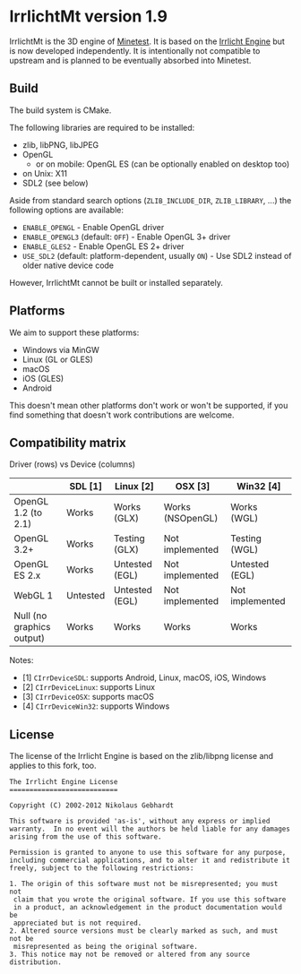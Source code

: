 IrrlichtMt version 1.9
======================

IrrlichtMt is the 3D engine of [Minetest](https://github.com/minetest).
It is based on the [Irrlicht Engine](https://irrlicht.sourceforge.io/) but is now developed independently.
It is intentionally not compatible to upstream and is planned to be eventually absorbed into Minetest.

Build
-----

The build system is CMake.

The following libraries are required to be installed:
* zlib, libPNG, libJPEG
* OpenGL
  * or on mobile: OpenGL ES (can be optionally enabled on desktop too)
* on Unix: X11
* SDL2 (see below)

Aside from standard search options (`ZLIB_INCLUDE_DIR`, `ZLIB_LIBRARY`, ...) the following options are available:
* `ENABLE_OPENGL` - Enable OpenGL driver
* `ENABLE_OPENGL3` (default: `OFF`) - Enable OpenGL 3+ driver
* `ENABLE_GLES2` - Enable OpenGL ES 2+ driver
* `USE_SDL2` (default: platform-dependent, usually `ON`) - Use SDL2 instead of older native device code

However, IrrlichtMt cannot be built or installed separately.

Platforms
---------

We aim to support these platforms:
* Windows via MinGW
* Linux (GL or GLES)
* macOS
* iOS (GLES)
* Android

This doesn't mean other platforms don't work or won't be supported, if you find something that doesn't work contributions are welcome.

Compatibility matrix
--------------------

Driver (rows) vs Device (columns)

|                           | SDL [1]  | Linux [2]      | OSX [3]          | Win32 [4]       |
|---------------------------|----------|----------------|------------------|-----------------|
| OpenGL 1.2 (to 2.1)       | Works    | Works (GLX)    | Works (NSOpenGL) | Works (WGL)     |
| OpenGL 3.2+               | Works    | Testing (GLX)  | Not implemented  | Testing (WGL)   |
| OpenGL ES 2.x             | Works    | Untested (EGL) | Not implemented  | Untested (EGL)  |
| WebGL 1                   | Untested | Untested (EGL) | Not implemented  | Not implemented |
| Null (no graphics output) | Works    | Works          | Works            | Works           |

Notes:

* [1] `CIrrDeviceSDL`: supports Android, Linux, macOS, iOS, Windows
* [2] `CIrrDeviceLinux`: supports Linux
* [3] `CIrrDeviceOSX`: supports macOS
* [4] `CIrrDeviceWin32`: supports Windows


License
-------

The license of the Irrlicht Engine is based on the zlib/libpng license and applies to this fork, too.

	The Irrlicht Engine License
	===========================

	Copyright (C) 2002-2012 Nikolaus Gebhardt

	This software is provided 'as-is', without any express or implied
	warranty.  In no event will the authors be held liable for any damages
	arising from the use of this software.

	Permission is granted to anyone to use this software for any purpose,
	including commercial applications, and to alter it and redistribute it
	freely, subject to the following restrictions:

	1. The origin of this software must not be misrepresented; you must not
	 claim that you wrote the original software. If you use this software
	 in a product, an acknowledgement in the product documentation would be
	 appreciated but is not required.
	2. Altered source versions must be clearly marked as such, and must not be
	 misrepresented as being the original software.
	3. This notice may not be removed or altered from any source distribution.
